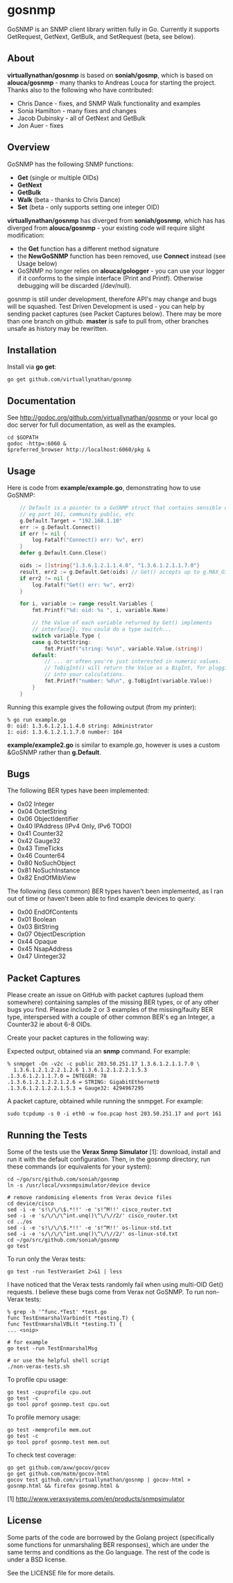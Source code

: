 gosnmp
======

GoSNMP is an SNMP client library written fully in Go. Currently it
supports GetRequest, GetNext, GetBulk, and SetRequest (beta, see below).

About
-----

**virtuallynathan/gosnmp** is based on **soniah/gosmp**,
which is based on **alouca/gosnmp** - many thanks to Andreas
Louca for starting the project. Thanks also to the following who have
contributed:

* Chris Dance - fixes, and SNMP Walk functionality and examples
* Sonia Hamilton - many fixes and changes
* Jacob Dubinsky - all of GetNext and GetBulk
* Jon Auer - fixes

Overview
--------

GoSNMP has the following SNMP functions:

* **Get** (single or multiple OIDs)
* **GetNext**
* **GetBulk**
* **Walk** (beta - thanks to Chris Dance)
* **Set** (beta - only supports setting one integer OID)

**virtuallynathan/gosnmp** has diverged from **soniah/gosnmp**,
which has has diverged from **alouca/gosnmp** - your existing
code will require slight modification:

* the **Get** function has a different method signature
* the **NewGoSNMP** function has been removed, use **Connect** instead
  (see Usage below)
* GoSNMP no longer relies on **alouca/gologger** - you can use your
  logger if it conforms to the simple interface (Print and Printf).
  Otherwise debugging will be discarded (/dev/null).

gosnmp is still under development, therefore API's may change and bugs
will be squashed. Test Driven Development is used - you can help by
sending packet captures (see Packet Captures below). There may be more
than one branch on github. **master** is safe to pull from, other
branches unsafe as history may be rewritten.

Installation
------------

Install via **go get**:

    go get github.com/virtuallynathan/gosnmp

Documentation
-------------

See http://godoc.org/github.com/virtuallynathan/gosnmp or your local go doc
server for full documentation, as well as the examples.

    cd $GOPATH
    godoc -http=:6060 &
    $preferred_browser http://localhost:6060/pkg &

Usage
-----

Here is code from **example/example.go**, demonstrating how to use GoSNMP:

```go
    // Default is a pointer to a GoSNMP struct that contains sensible defaults
    // eg port 161, community public, etc
    g.Default.Target = "192.168.1.10"
    err := g.Default.Connect()
    if err != nil {
        log.Fatalf("Connect() err: %v", err)
    }
    defer g.Default.Conn.Close()

    oids := []string{"1.3.6.1.2.1.1.4.0", "1.3.6.1.2.1.1.7.0"}
    result, err2 := g.Default.Get(oids) // Get() accepts up to g.MAX_OIDS
    if err2 != nil {
        log.Fatalf("Get() err: %v", err2)
    }

    for i, variable := range result.Variables {
        fmt.Printf("%d: oid: %s ", i, variable.Name)

        // the Value of each variable returned by Get() implements
        // interface{}. You could do a type switch...
        switch variable.Type {
        case g.OctetString:
            fmt.Printf("string: %s\n", variable.Value.(string))
        default:
            // ... or often you're just interested in numeric values.
            // ToBigInt() will return the Value as a BigInt, for plugging
            // into your calculations.
            fmt.Printf("number: %d\n", g.ToBigInt(variable.Value))
        }
    }
```
Running this example gives the following output (from my printer):

    % go run example.go
    0: oid: 1.3.6.1.2.1.1.4.0 string: Administrator
    1: oid: 1.3.6.1.2.1.1.7.0 number: 104

**example/example2.go** is similar to example.go, however is uses a custom
&GoSNMP rather than **g.Default**.

Bugs
----

The following BER types have been implemented:

* 0x02 Integer
* 0x04 OctetString
* 0x06 ObjectIdentifier
* 0x40 IPAddress (IPv4 Only, IPv6 TODO)
* 0x41 Counter32
* 0x42 Gauge32
* 0x43 TimeTicks
* 0x46 Counter64
* 0x80 NoSuchObject
* 0x81 NoSuchInstance
* 0x82 EndOfMibView

The following (less common) BER types haven't been implemented, as I ran out of
time or haven't been able to find example devices to query:

* 0x00 EndOfContents
* 0x01 Boolean
* 0x03 BitString
* 0x07 ObjectDescription
* 0x44 Opaque
* 0x45 NsapAddress
* 0x47 Uinteger32

Packet Captures
---------------

Please create an issue on GitHub with packet captures (upload them somewhere) containing
samples of the missing BER types, or of any other bugs you find. Please include
2 or 3 examples of the missing/faulty BER type, interspersed with a couple of
other common BER's eg an Integer, a Counter32 ie about 6-8 OIDs.

Create your packet captures in the following way:

Expected output, obtained via an **snmp** command. For example:

    % snmpget -On -v2c -c public 203.50.251.17 1.3.6.1.2.1.1.7.0 \
      1.3.6.1.2.1.2.2.1.2.6 1.3.6.1.2.1.2.2.1.5.3
    .1.3.6.1.2.1.1.7.0 = INTEGER: 78
    .1.3.6.1.2.1.2.2.1.2.6 = STRING: GigabitEthernet0
    .1.3.6.1.2.1.2.2.1.5.3 = Gauge32: 4294967295

A packet capture, obtained while running the snmpget. For example:

    sudo tcpdump -s 0 -i eth0 -w foo.pcap host 203.50.251.17 and port 161

Running the Tests
-----------------

Some of the tests use the **Verax Snmp Simulator** [1]: download,
install and run it with the default configuration. Then, in the gosnmp
directory, run these commands (or equivalents for your system):

    cd ~/go/src/github.com/soniah/gosnmp
    ln -s /usr/local/vxsnmpsimulator/device device

    # remove randomising elements from Verax device files
    cd device/cisco
    sed -i -e 's!\/\/\$.*!!' -e 's!^M!!' cisco_router.txt
    sed -i -e 's/\/\/\^int.unq()\^\/\//2/' cisco_router.txt
    cd ../os
    sed -i -e 's!\/\/\$.*!!' -e 's!^M!!' os-linux-std.txt
    sed -i -e 's/\/\/\^int.unq()\^\/\//2/' os-linux-std.txt
    cd ~/go/src/github.com/soniah/gosnmp
    go test

To run only the Verax tests:

    go test -run TestVeraxGet 2>&1 | less

I have noticed that the Verax tests randomly fail when using multi-OID
Get() requests. I believe these bugs come from Verax not GoSNMP. To run
non-Verax tests:

    % grep -h '^func.*Test' *test.go
    func TestEnmarshalVarbind(t *testing.T) {
    func TestEnmarshalVBL(t *testing.T) {
    ... <snip>

    # for example
    go test -run TestEnmarshalMsg

    # or use the helpful shell script
    ./non-verax-tests.sh

To profile cpu usage:

    go test -cpuprofile cpu.out
    go test -c
    go tool pprof gosnmp.test cpu.out

To profile memory usage:

    go test -memprofile mem.out
    go test -c
    go tool pprof gosnmp.test mem.out

To check test coverage:

    go get github.com/axw/gocov/gocov
    go get github.com/matm/gocov-html
    gocov test github.com/virtuallynathan/gosnmp | gocov-html > gosnmp.html && firefox gosnmp.html &

[1] http://www.veraxsystems.com/en/products/snmpsimulator

License
-------

Some parts of the code are borrowed by the Golang project (specifically some
functions for unmarshaling BER responses), which are under the same terms and
conditions as the Go language. The rest of the code is under a BSD license.

See the LICENSE file for more details.
